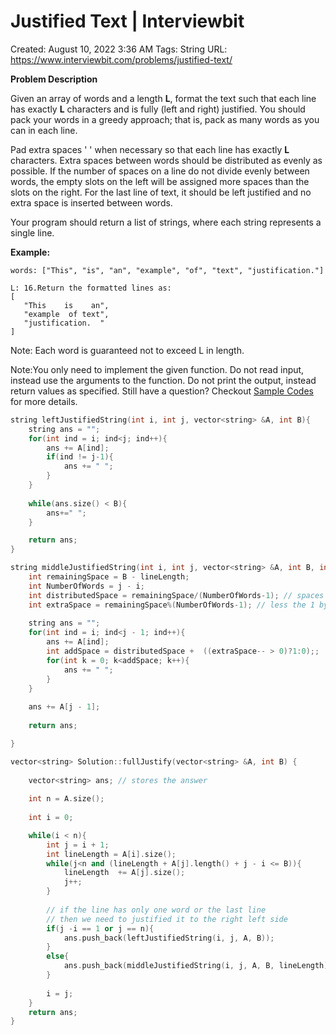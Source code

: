 # Justified Text | Interviewbit

Created: August 10, 2022 3:36 AM
Tags: String
URL: https://www.interviewbit.com/problems/justified-text/

**Problem Description**

Given an array of words and a length **L**, format the text such that each line has exactly **L** characters and is fully (left and right) justified. You should pack your words in a greedy approach; that is, pack as many words as you can in each line.

Pad extra spaces ' ' when necessary so that each line has exactly **L** characters. Extra spaces between words should be distributed as evenly as possible. If the number of spaces on a line do not divide evenly between words, the empty slots on the left will be assigned more spaces than the slots on the right. For the last line of text, it should be left justified and no extra space is inserted between words.

Your program should return a list of strings, where each string represents a single line.

**Example:**

```
words: ["This", "is", "an", "example", "of", "text", "justification."]

L: 16.Return the formatted lines as:
[
   "This    is    an",
   "example  of text",
   "justification.  "
]

```

Note: Each word is guaranteed not to exceed L in length.

Note:You only need to implement the given function. Do not read input, instead use the arguments to the function. Do not print the output, instead return values as specified. Still have a question? Checkout [Sample Codes](https://www.interviewbit.com/pages/sample_codes/) for more details.

```cpp
string leftJustifiedString(int i, int j, vector<string> &A, int B){
    string ans = "";
    for(int ind = i; ind<j; ind++){
        ans += A[ind];
        if(ind != j-1){
            ans += " ";
        }
    }
    
    while(ans.size() < B){
        ans+=" ";
    }

    return ans;
}

string middleJustifiedString(int i, int j, vector<string> &A, int B, int lineLength){
    int remainingSpace = B - lineLength;
    int NumberOfWords = j - i;
    int distributedSpace = remainingSpace/(NumberOfWords-1); // spaces needed will be always 
    int extraSpace = remainingSpace%(NumberOfWords-1); // less the 1 by words
    
    string ans = "";
    for(int ind = i; ind<j - 1; ind++){
        ans += A[ind];
        int addSpace = distributedSpace +  ((extraSpace-- > 0)?1:0);;
        for(int k = 0; k<addSpace; k++){
            ans += " ";
        }
    }
    
    ans += A[j - 1];
    
    return ans;

}

vector<string> Solution::fullJustify(vector<string> &A, int B) {
    
    vector<string> ans; // stores the answer
    
    int n = A.size();
    
    int i = 0; 

    while(i < n){
        int j = i + 1;
        int lineLength = A[i].size();
        while(j<n and (lineLength + A[j].length() + j - i <= B)){
            lineLength  += A[j].size();
            j++;
        }
        
        // if the line has only one word or the last line
        // then we need to justified it to the right left side
        if(j -i == 1 or j == n){
            ans.push_back(leftJustifiedString(i, j, A, B));
        }
        else{
            ans.push_back(middleJustifiedString(i, j, A, B, lineLength));
        }
        
        i = j;   
    }  
    return ans;
}
```